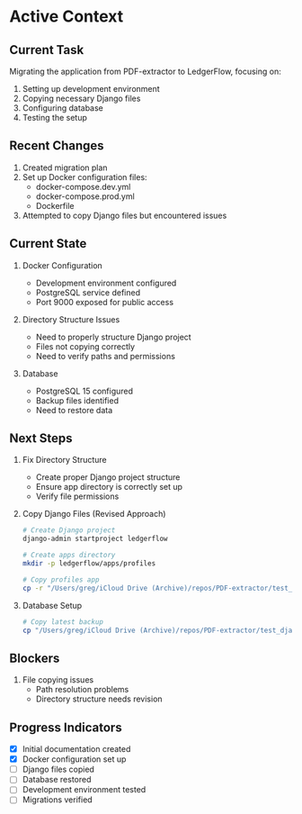 # Active Context

## Current Task
Migrating the application from PDF-extractor to LedgerFlow, focusing on:
1. Setting up development environment
2. Copying necessary Django files
3. Configuring database
4. Testing the setup

## Recent Changes
1. Created migration plan
2. Set up Docker configuration files:
   - docker-compose.dev.yml
   - docker-compose.prod.yml
   - Dockerfile
3. Attempted to copy Django files but encountered issues

## Current State
1. Docker Configuration
   - Development environment configured
   - PostgreSQL service defined
   - Port 9000 exposed for public access

2. Directory Structure Issues
   - Need to properly structure Django project
   - Files not copying correctly
   - Need to verify paths and permissions

3. Database
   - PostgreSQL 15 configured
   - Backup files identified
   - Need to restore data

## Next Steps
1. Fix Directory Structure
   - Create proper Django project structure
   - Ensure app directory is correctly set up
   - Verify file permissions

2. Copy Django Files (Revised Approach)
   ```bash
   # Create Django project
   django-admin startproject ledgerflow
   
   # Create apps directory
   mkdir -p ledgerflow/apps/profiles
   
   # Copy profiles app
   cp -r "/Users/greg/iCloud Drive (Archive)/repos/PDF-extractor/test_django/pdf_extractor_web/profiles"/* ledgerflow/apps/profiles/
   ```

3. Database Setup
   ```bash
   # Copy latest backup
   cp "/Users/greg/iCloud Drive (Archive)/repos/PDF-extractor/test_django/pdf_extractor_web/backup_20250416_172953.sql" backups/
   ```

## Blockers
1. File copying issues
   - Path resolution problems
   - Directory structure needs revision

## Progress Indicators
- [x] Initial documentation created
- [x] Docker configuration set up
- [ ] Django files copied
- [ ] Database restored
- [ ] Development environment tested
- [ ] Migrations verified 